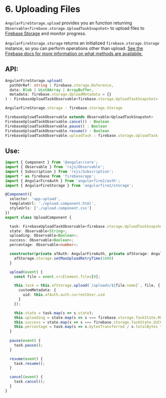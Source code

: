 # 6. Uploading Files

`AngularFireStorage.upload` provides you an function returning `Observable<firebase.storage.UploadTaskSnapshot>` to upload files to [Firebase Storage](https://firebase.google.com/docs/storage/) and monitor progress.

`AngularFireStorage.storage` returns an initialized
`firebase.storage.Storage` instance, so you can perform operations other than upload. [See
the Firebase docs for more information on what methods are availabile.](https://firebase.google.com/docs/reference/js/firebase.storage.Storage)

## API:

```ts
AngularFireStorage.upload(
  pathOrRef: string | firebase.storage.Reference,
  data: Blob | Uint8Array | ArrayBuffer,
  metadata: firebase.storage.UploadMetadata = {}
) : FirebaseUploadTaskObservable<firebase.storage.UploadTaskSnapshot>

AngularFireStorage.storage : firebase.storage.Storage

FirebaseUploadTaskObservable extends Observable<UploadTaskSnapshot>
FirebaseUploadTaskObservable.cancel() : Boolean
FirebaseUploadTaskObservable.pause() : Boolean
FirebaseUploadTaskObservable.resume() : Boolean
FirebaseUploadTaskObservable.uploadTask : firebase.storage.UploadTask 
```

## Use:

```ts
import { Component } from '@angular/core';
import { Observable } from 'rxjs/Observable';
import { Subscription } from 'rxjs/Subscription';
import * as firebase from 'firebase/app';
import { AngularFireAuth } from 'angularfire2/auth';
import { AngularFireStorage } from 'angularfire2/storage';

@Component({
  selector: 'app-upload',
  templateUrl: './upload.component.html',
  styleUrls: ['./upload.component.css']
})
export class UploadComponent {

  task: FirebaseUploadTaskObservable<firebase.storage.UploadTaskSnapshot>;
  state: Observable<String>;
  uploading: Observable<Boolean>;
  success: Observable<Boolean>;
  percentage: Observable<number>;

  constructor(private afAuth: AngularFireAuth, private afStorage: AngularFireStorage) {
    afStorage.storage.setMaxUploadRetryTime(1000)
  }

  upload(event) {
    const file = event.srcElement.files[0];

    this.task = this.afStorage.upload(`/uploads/${file.name}`, file, {
      customMetadata: {
        uid: this.afAuth.auth.currentUser.uid
      }
    });

    this.state = task.map(s => s.state);
    this.uploading = state.map(s => s === firebase.storage.TaskState.RUNNING);
    this.success = state.map(s => s === firebase.storage.TaskState.SUCCESS);
    this.percentage = task.map(s => s.bytesTransferred / s.totalBytes * 100);
  }
  
  pause(event) {
    task.pause();
  }

  resume(event) {
    task.resume();
  }

  cancel(event) {
    task.cancel();
  }
}
```